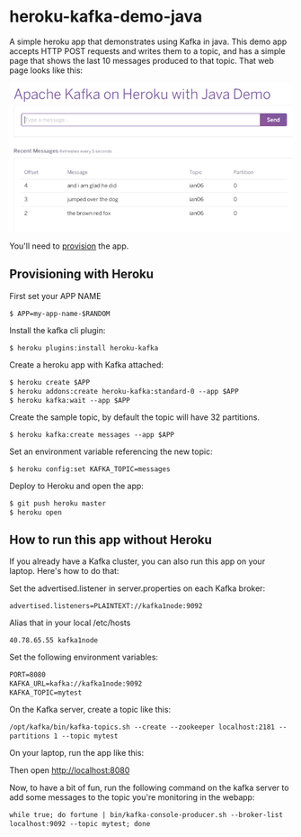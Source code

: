 # heroku-kafka-demo-java

A simple heroku app that demonstrates using Kafka in java.
This demo app accepts HTTP POST requests and writes them to a topic, and has a simple page that shows the last 10 messages produced to that topic. That web page looks like this:

![webui](https://github.com/iandow/heroku-kafka-demo-java/blob/master/images/webui.png)

You'll need to [provision](#provisioning) the app.

## Provisioning with Heroku

First set your APP NAME

```
$ APP=my-app-name-$RANDOM
```

Install the kafka cli plugin:

```
$ heroku plugins:install heroku-kafka
```

Create a heroku app with Kafka attached:

```
$ heroku create $APP
$ heroku addons:create heroku-kafka:standard-0 --app $APP
$ heroku kafka:wait --app $APP
```

Create the sample topic, by default the topic will have 32 partitions.

```
$ heroku kafka:create messages --app $APP
```

Set an environment variable referencing the new topic:

```
$ heroku config:set KAFKA_TOPIC=messages
```

Deploy to Heroku and open the app:

```
$ git push heroku master
$ heroku open
```

## How to run this app without Heroku

If you already have a Kafka cluster, you can also run this app on your 
laptop. Here's how to do that:

Set the advertised.listener in server.properties on each Kafka broker:

```
advertised.listeners=PLAINTEXT://kafka1node:9092
```

Alias that in your local /etc/hosts

```
40.78.65.55 kafka1node
```

Set the following environment variables:

```
PORT=8080
KAFKA_URL=kafka://kafka1node:9092
KAFKA_TOPIC=mytest
```

On the Kafka server, create a topic like this:
```
/opt/kafka/bin/kafka-topics.sh --create --zookeeper localhost:2181 --partitions 1 --topic mytest
```

On your laptop, run the app like this:

Then open [http://localhost:8080](http://localhost:8080)


Now, to have a bit of fun, run the following command on the kafka server to add some messages to the topic you're monitoring in the webapp:

```
while true; do fortune | bin/kafka-console-producer.sh --broker-list localhost:9092 --topic mytest; done
```

